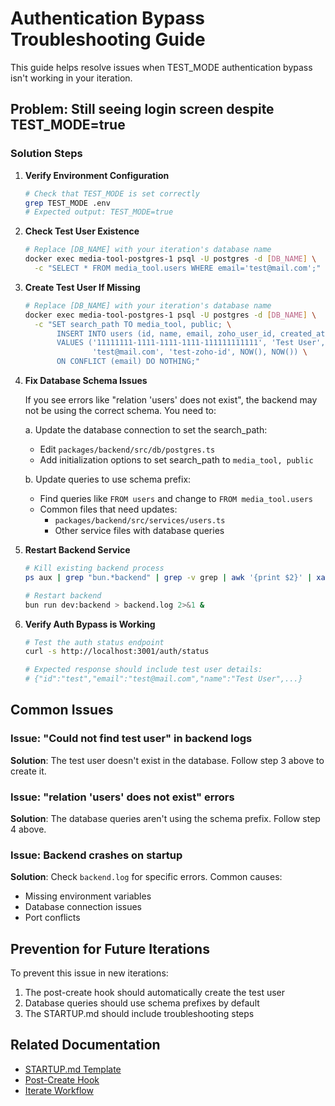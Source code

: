 # Authentication Bypass Troubleshooting Guide

This guide helps resolve issues when TEST_MODE authentication bypass isn't working in your iteration.

## Problem: Still seeing login screen despite TEST_MODE=true

### Solution Steps

1. **Verify Environment Configuration**
   ```bash
   # Check that TEST_MODE is set correctly
   grep TEST_MODE .env
   # Expected output: TEST_MODE=true
   ```

2. **Check Test User Existence**
   ```bash
   # Replace [DB_NAME] with your iteration's database name
   docker exec media-tool-postgres-1 psql -U postgres -d [DB_NAME] \
     -c "SELECT * FROM media_tool.users WHERE email='test@mail.com';"
   ```

3. **Create Test User If Missing**
   ```bash
   # Replace [DB_NAME] with your iteration's database name
   docker exec media-tool-postgres-1 psql -U postgres -d [DB_NAME] \
     -c "SET search_path TO media_tool, public; \
          INSERT INTO users (id, name, email, zoho_user_id, created_at, updated_at) \
          VALUES ('11111111-1111-1111-1111-111111111111', 'Test User', \
                  'test@mail.com', 'test-zoho-id', NOW(), NOW()) \
          ON CONFLICT (email) DO NOTHING;"
   ```

4. **Fix Database Schema Issues**
   
   If you see errors like "relation 'users' does not exist", the backend may not be using the correct schema. You need to:
   
   a. Update the database connection to set the search_path:
      - Edit `packages/backend/src/db/postgres.ts`
      - Add initialization options to set search_path to `media_tool, public`
   
   b. Update queries to use schema prefix:
      - Find queries like `FROM users` and change to `FROM media_tool.users`
      - Common files that need updates:
        - `packages/backend/src/services/users.ts`
        - Other service files with database queries

5. **Restart Backend Service**
   ```bash
   # Kill existing backend process
   ps aux | grep "bun.*backend" | grep -v grep | awk '{print $2}' | xargs kill -9
   
   # Restart backend
   bun run dev:backend > backend.log 2>&1 &
   ```

6. **Verify Auth Bypass is Working**
   ```bash
   # Test the auth status endpoint
   curl -s http://localhost:3001/auth/status
   
   # Expected response should include test user details:
   # {"id":"test","email":"test@mail.com","name":"Test User",...}
   ```

## Common Issues

### Issue: "Could not find test user" in backend logs
**Solution**: The test user doesn't exist in the database. Follow step 3 above to create it.

### Issue: "relation 'users' does not exist" errors
**Solution**: The database queries aren't using the schema prefix. Follow step 4 above.

### Issue: Backend crashes on startup
**Solution**: Check `backend.log` for specific errors. Common causes:
- Missing environment variables
- Database connection issues
- Port conflicts

## Prevention for Future Iterations

To prevent this issue in new iterations:

1. The post-create hook should automatically create the test user
2. Database queries should use schema prefixes by default
3. The STARTUP.md should include troubleshooting steps

## Related Documentation

- [STARTUP.md Template](../contexts/media-tool/templates/STARTUP.md.template)
- [Post-Create Hook](../contexts/media-tool/hooks/post-create.ts)
- [Iterate Workflow](./ITERATE_WORKFLOW.md)